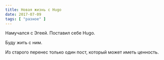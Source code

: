 ```yaml
---
title: Новая жизнь с Hugo
date: 2017-07-09
tags: [ "разное" ]
---
```


Намучался с Эгеей. Поставил себе Hugo.

Буду жить с ним.

Из старого перенес только один пост, который может иметь ценность.
